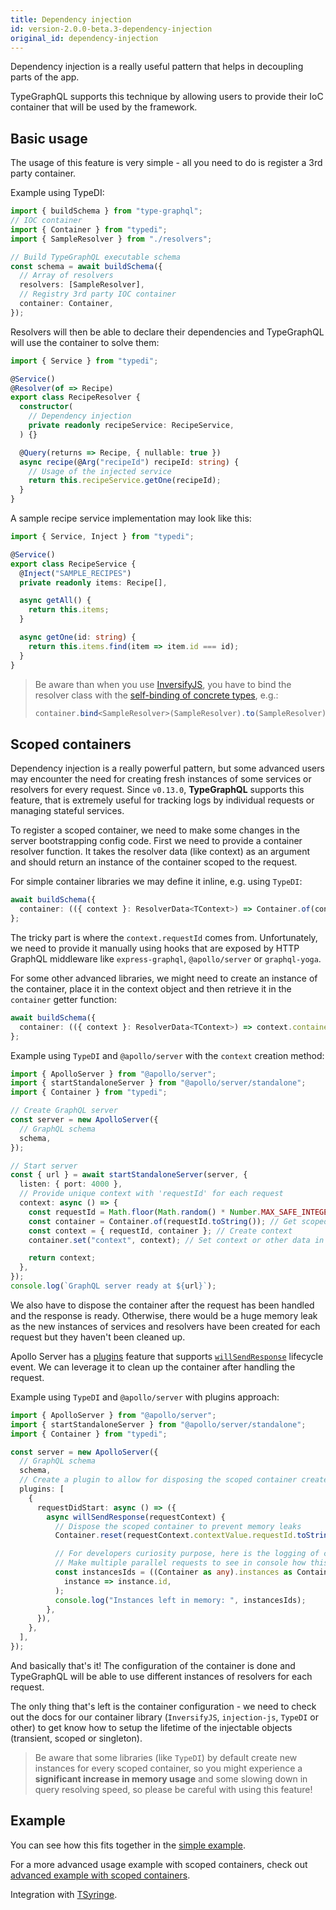 ```yaml
---
title: Dependency injection
id: version-2.0.0-beta.3-dependency-injection
original_id: dependency-injection
---
```


Dependency injection is a really useful pattern that helps in decoupling parts of the app.

TypeGraphQL supports this technique by allowing users to provide their IoC container that will be used by the framework.

## Basic usage

The usage of this feature is very simple - all you need to do is register a 3rd party container.

Example using TypeDI:

```ts
import { buildSchema } from "type-graphql";
// IOC container
import { Container } from "typedi";
import { SampleResolver } from "./resolvers";

// Build TypeGraphQL executable schema
const schema = await buildSchema({
  // Array of resolvers
  resolvers: [SampleResolver],
  // Registry 3rd party IOC container
  container: Container,
});
```

Resolvers will then be able to declare their dependencies and TypeGraphQL will use the container to solve them:

```ts
import { Service } from "typedi";

@Service()
@Resolver(of => Recipe)
export class RecipeResolver {
  constructor(
    // Dependency injection
    private readonly recipeService: RecipeService,
  ) {}

  @Query(returns => Recipe, { nullable: true })
  async recipe(@Arg("recipeId") recipeId: string) {
    // Usage of the injected service
    return this.recipeService.getOne(recipeId);
  }
}
```

A sample recipe service implementation may look like this:

```ts
import { Service, Inject } from "typedi";

@Service()
export class RecipeService {
  @Inject("SAMPLE_RECIPES")
  private readonly items: Recipe[],

  async getAll() {
    return this.items;
  }

  async getOne(id: string) {
    return this.items.find(item => item.id === id);
  }
}
```

> Be aware than when you use [InversifyJS](https://github.com/inversify/InversifyJS), you have to bind the resolver class with the [self-binding of concrete types](https://github.com/inversify/InversifyJS/blob/master/wiki/classes_as_id.md#self-binding-of-concrete-types), e.g.:
>
> ```ts
> container.bind<SampleResolver>(SampleResolver).to(SampleResolver).inSingletonScope();
> ```

## Scoped containers

Dependency injection is a really powerful pattern, but some advanced users may encounter the need for creating fresh instances of some services or resolvers for every request. Since `v0.13.0`, **TypeGraphQL** supports this feature, that is extremely useful for tracking logs by individual requests or managing stateful services.

To register a scoped container, we need to make some changes in the server bootstrapping config code.
First we need to provide a container resolver function. It takes the resolver data (like context) as an argument and should return an instance of the container scoped to the request.

For simple container libraries we may define it inline, e.g. using `TypeDI`:

```ts
await buildSchema({
  container: (({ context }: ResolverData<TContext>) => Container.of(context.requestId));
};
```

The tricky part is where the `context.requestId` comes from. Unfortunately, we need to provide it manually using hooks that are exposed by HTTP GraphQL middleware like `express-graphql`, `@apollo/server` or `graphql-yoga`.

For some other advanced libraries, we might need to create an instance of the container, place it in the context object and then retrieve it in the `container` getter function:

```ts
await buildSchema({
  container: (({ context }: ResolverData<TContext>) => context.container);
};
```

Example using `TypeDI` and `@apollo/server` with the `context` creation method:

```ts
import { ApolloServer } from "@apollo/server";
import { startStandaloneServer } from "@apollo/server/standalone";
import { Container } from "typedi";

// Create GraphQL server
const server = new ApolloServer({
  // GraphQL schema
  schema,
});

// Start server
const { url } = await startStandaloneServer(server, {
  listen: { port: 4000 },
  // Provide unique context with 'requestId' for each request
  context: async () => {
    const requestId = Math.floor(Math.random() * Number.MAX_SAFE_INTEGER); // uuid-like
    const container = Container.of(requestId.toString()); // Get scoped container
    const context = { requestId, container }; // Create context
    container.set("context", context); // Set context or other data in container

    return context;
  },
});
console.log(`GraphQL server ready at ${url}`);
```

We also have to dispose the container after the request has been handled and the response is ready. Otherwise, there would be a huge memory leak as the new instances of services and resolvers have been created for each request but they haven't been cleaned up.

Apollo Server has a [plugins](https://www.apollographql.com/docs/apollo-server/integrations/plugins) feature that supports [`willSendResponse`](https://www.apollographql.com/docs/apollo-server/integrations/plugins/#willsendresponse) lifecycle event. We can leverage it to clean up the container after handling the request.

Example using `TypeDI` and `@apollo/server` with plugins approach:

```ts
import { ApolloServer } from "@apollo/server";
import { startStandaloneServer } from "@apollo/server/standalone";
import { Container } from "typedi";

const server = new ApolloServer({
  // GraphQL schema
  schema,
  // Create a plugin to allow for disposing the scoped container created for every request
  plugins: [
    {
      requestDidStart: async () => ({
        async willSendResponse(requestContext) {
          // Dispose the scoped container to prevent memory leaks
          Container.reset(requestContext.contextValue.requestId.toString());

          // For developers curiosity purpose, here is the logging of current scoped container instances
          // Make multiple parallel requests to see in console how this works
          const instancesIds = ((Container as any).instances as ContainerInstance[]).map(
            instance => instance.id,
          );
          console.log("Instances left in memory: ", instancesIds);
        },
      }),
    },
  ],
});
```

And basically that's it! The configuration of the container is done and TypeGraphQL will be able to use different instances of resolvers for each request.

The only thing that's left is the container configuration - we need to check out the docs for our container library (`InversifyJS`, `injection-js`, `TypeDI` or other) to get know how to setup the lifetime of the injectable objects (transient, scoped or singleton).

> Be aware that some libraries (like `TypeDI`) by default create new instances for every scoped container, so you might experience a **significant increase in memory usage** and some slowing down in query resolving speed, so please be careful with using this feature!

## Example

You can see how this fits together in the [simple example](https://github.com/MichalLytek/type-graphql/tree/v2.0.0-beta.3/examples/using-container).

For a more advanced usage example with scoped containers, check out [advanced example with scoped containers](https://github.com/MichalLytek/type-graphql/tree/v2.0.0-beta.3/examples/using-scoped-container).

Integration with [TSyringe](https://github.com/MichalLytek/type-graphql/tree/v2.0.0-beta.3/examples/tsyringe).
